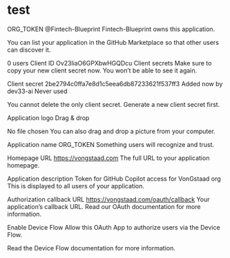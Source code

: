 # test
ORG_TOKEN
@Fintech-Blueprint
Fintech-Blueprint owns this application.

You can list your application in the GitHub Marketplace so that other users can discover it.

0 users
Client ID
Ov23liaO6GPXbwHGQDcu
Client secrets
Make sure to copy your new client secret now. You won’t be able to see it again.

Client secret
 2be2794c0ffa7e8d1c5eea6db87233621f537ff3 
Added now by dev33-ai
Never used

You cannot delete the only client secret. Generate a new client secret first.

Application logo
Drag & drop

No file chosen
You can also drag and drop a picture from your computer.


Application name
ORG_TOKEN
Something users will recognize and trust.

Homepage URL
https://vongstaad.com
The full URL to your application homepage.

Application description
Token for GitHub Copilot access for VonGstaad org
This is displayed to all users of your application.

Authorization callback URL
https://vongstaad.com/oauth/callback
Your application’s callback URL. Read our OAuth documentation for more information.

 Enable Device Flow
Allow this OAuth App to authorize users via the Device Flow.

Read the Device Flow documentation for more information.